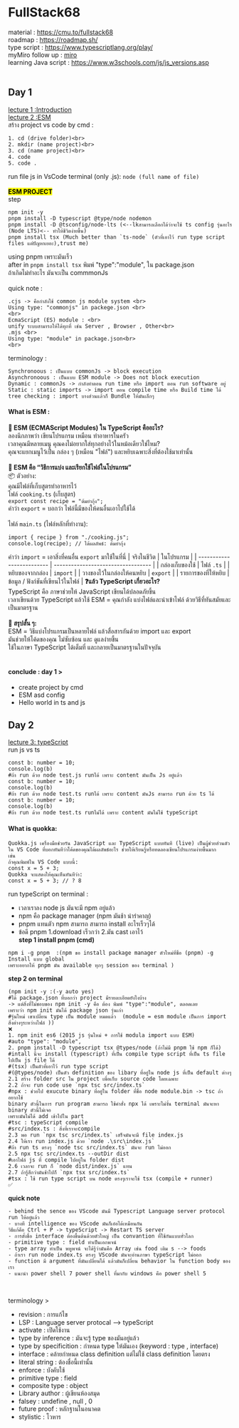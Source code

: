 # FullStack68
material : https://cmu.to/fullstack68<br>
roadmap : https://roadmap.sh/<br>
type script : https://www.typescriptlang.org/play/<br>
myMiro follow up : [miro](https://miro.com/welcomeonboard/NXF3bjFHUm4vbllQN0p3L2k4VU9kS3huckx6Y3BjQnVZbU5oWGNvSWZENmxzZ2MzSlV2bGRDRldoRncyZE0wbC9jOHhFbkFBZWwwOTNwSzdtVnN4UTlWY2tyYXJoK1VpWnhRNWlRM3ZmZm5TeE1XaXlrTkx2OXJBZndyTUJwWFJhWWluRVAxeXRuUUgwWDl3Mk1qRGVRPT0hdjE=?share_link_id=354997128269) <br> 
learning Java script : https://www.w3schools.com/js/js_versions.asp <br>
<br>
## Day 1<br>
[lecture 1 :Introduction](https://fullstack-68.github.io/lectures/src/T01_intro/T01.html#24) <br> 
[lecture 2 :ESM](https://fullstack-68.github.io/lectures/src/T02A_ts_esm/T02A.html#1) <br> 
สร้าง project vs code by cmd : <br> 
```
1. cd (drive folder)<br>
2. mkdir (name project)<br>
3. cd (name project)<br>
4. code
5. code .
```
run file js in VsCode terminal (only .js): `node (full name of file)`<br>
<br>
<mark> **ESM PROJECT** </mark><br>
step
```
npm init -y
pnpm install -D typescript @type/node nodemon
pnpm install -D @tsconfig/node-lts (<--lkสามารถเลือกได้ว่าจะใช้ ts config รุ่นอะไร (Node LTS)<-- ทำให้ชีวิตง่ายขึ้น)
pnpm install tsx (Much better than `ts-node` (ตัวที่เอาไว้ run type script files แต่ปัญหาเยอะ),trust me)
```
using pnpm เพราะมันเร็ว<br>
after in `pnpm install tsx` พิมพ์ "type":"module", ใน package.json<br>
ถ้าเกิดไม่ทำอะไร มันจะเป็น commmonJs<br>
<br>
quick note :<br>
```
.cjs -> คือกำลังใช้ common js module system <br>
Using type: "commonjs" in packege.json <br>
<br>
EcmaScript (ES) module : <br>
unify ระบบสามารถให้ใด้ทุกที่ เช่น Server , Browser , Other<br>
.mjs <br>
Using type: "module" in package.json<br>
<br>
```
terminology :<br>
```
Synchronoous : เป็นแบบ commonJs -> block execution
Asynchronoous : เป็นแบบ ESM module -> Does not block execution
Dynamic : commonJs -> กำลังทำตอน run time หรือ import ตอน run software อยู่
Static : static imports -> import ตอน compile time หรือ Build time ได้
tree checking : import บางส่วนแล้วก็ Bundle ให้มันเล็กๆ
```
#### What is ESM :
**🔧 ESM (ECMAScript Modules) ใน TypeScript คืออะไร?** <br>
ลองนึกภาพว่า เขียนโปรแกรม เหมือน ทำอาหารในครัว <br>
เวลาคุณมีหลายเมนู คุณคงไม่อยากใส่ทุกอย่างไว้ในหม้อเดียวใช่ไหม? <br>
คุณจะแยกเมนูไว้เป็น กล่อง ๆ (เหมือน "ไฟล์") และหยิบเฉพาะสิ่งที่ต้องใช้มาเท่านั้น <br>
<br>
**🧱 ESM คือ “วิธีการแบ่ง และเรียกใช้ไฟล์ในโปรแกรม”** <br>
📦 ตัวอย่าง: <br>
คุณมีไฟล์ที่เก็บสูตรทำอาหารไว้ <br>
ไฟล์ `cooking.ts` (เก็บสูตร) <br>
```export const recipe = "ต้มยำกุ้ง";``` 
<br>
คำว่า `export` = บอกว่า ไฟล์นี้มีของให้คนอื่นเอาไปใช้ได้ <br>
<br>
ไฟล์ `main.ts` (ไฟล์หลักที่ทำงาน):<br>
```
import { recipe } from "./cooking.js";
console.log(recipe); // ได้ผลลัพธ์: ต้มยำกุ้ง
``` 
คำว่า `import` = เอาสิ่งที่คนอื่น `export` มาใช้ในที่นี่
| จริงในชีวิต               | ในโปรแกรม                          |
| ------------------------- | ---------------------------------- |
| กล่องเก็บของใช้           | ไฟล์ `.ts`                         |
| หยิบของจากกล่อง           | `import`                           |
| วางของไว้ในกล่องให้คนหยิบ | `export`                           |
| รายการของที่ให้หยิบ       | ข้อมูล / ฟังก์ชันที่เขียนไว้ในไฟล์ |
**❓แล้ว TypeScript เกี่ยวอะไร?** <br>
TypeScript คือ ภาษาช่วยให้ JavaScript เขียนได้ปลอดภัยขึ้น <br>
เวลาเขียนด้วย TypeScript แล้วใช้ ESM = คุณกำลัง แบ่งไฟล์และนำเข้าไฟล์ ด้วยวิธีที่ทันสมัยและเป็นมาตรฐาน<br>
<br>
**📌 สรุปสั้น ๆ:** <br>
ESM = วิธีแบ่งโปรแกรมเป็นหลายไฟล์ แล้วสื่อสารกันด้วย import และ export<br>
มันช่วยให้โค้ดของคุณ ไม่ซับซ้อน และ ดูแลง่ายขึ้น<br>
ใช้ในภาษา TypeScript ได้เต็มที่ และกลายเป็นมาตรฐานในปัจจุบัน<br>
<br>
#### conclude : day 1 ><br>
  - create project by cmd
  - ESM asd config
  - Hello world in ts and js
## Day 2 <br>
[lecture 3: typeScript](https://fullstack-68.github.io/lectures/src/T02_js_ts/T02.html#1) <br>
run js vs ts
```
const b: number = 10;
console.log(b)
#ถ้า run ด้วย node test.js runได้ เพราะ content มันเป็น Js อยู๋แล้ว
const b: number = 10;
console.log(b)
#ถ้า run ด้วย node test.ts runได้ เพราะ content มันJs สามารถ run ด้วย ts ได้
const b: number = 10;
console.log(b)
#ถ้า run ด้วย node test.ts runไม่ได้ เพราะ content มันไม่ใช้ typeScript 
```
#### What is quokka:
```
Quokka.js เครื่องมือช่วยรัน JavaScript และ TypeScript แบบทันที (live) เป็นผู้ช่วยส่วนตัวใน VS Code ที่บอกทันทีว่าโค้ดของคุณได้ผลลัพธ์อะไร ช่วยให้เรียนรู้หรือทดลองเขียนโปรแกรมง่ายขึ้นมาก
เข่น
ถ้าคุณพิมพ์ใน VS Code แบบนี้:
const x = 5 + 3;
Quokka จะแสดงให้คุณเห็นทันทีว่า:
const x = 5 + 3; // ? 8
```
run typeScript on terminal : <br>
  - เวลาเราลง node js มันจะมี npm อยู่แล้ว <br>
  - npm คือ package manager (npm มันช้า น่ารำคาญ) <br>
  - pnpm แทนตัว npm สามารถ สามารถ install อะไรเร็วๆได้ <br>
  - ข้อดี pnpm 1.download เร็วกว่า 2.มัน cast เอาไว้ <br>
**step 1 install pnpm (cmd)** 
```
npm i -g pnpm  :(npm ขอ install package manager ตัวใหม่ที่ชื่อ (pnpm) -g Install แบบ global 
เพราะอยากให้ pnpm มัน available ทุกๆ session ของ terminal )
```

**step 2 on terminal**
```
(npm init -y :(-y auto yes)
#ได้ package.json ที่บอกว่า project มีรายละเอียดยังไงบ้าง 
-> แต่สิ่งที่ไม่ชอบของ npm init -y คือ ต้อง พิมพ์ "type":"module", ตลอดเลย
เพราะว่า npm init มันได้ package json รุ่นเก่า
#รุ่นใหม่ เขาเปลี่ยน type เป็น module หมดแล้ว  (module = esm module เป็นการ import สิ่งต่างๆระหว่างไฟล์ ))
❌
1. npm init es6 (2015 js รุ่นใหม่ + การใช้ modula import แบบ ESM)
#auto "type": "module",
2. pnpm install -D typescript tsx @types/node (ถ้าไม่มี pnpm ใช้ npm ก็ได้)
#intall นี้จะ install (typescript) ที่เป็น compile type script ที่เป็น ts file ไปเป็น js file ได้
#(tsx) เป็นตัวที่เอาไว้ run type script
#(@types/node) เป็นตัว definition ของ libary ที่อยู๋ใน node js ที่เป็น default ต่างๆ
2.1 สร้าง folder src ใน project เพื่อเก็บ source code โดยเฉพาะ
2.2 ถ้าจะ run code use `npx tsc src/index.ts`
#ืnpx : ช่วยไป exucute binary ที่อยู๋ใน folder ที่ชื่อ node module.bin -> tsc ถ้าอยากใช้
binary ตัวนี้ในการ run program สามารถ ใช้คำสั่ง npx ได้ เพราะไม่งั้น terminal มันจะหา binary ตัวนี้ไม่เจอ
เพราะมันไม่ได้ add เข้าไปใน part 
#tsc : typeScript compile
#src/index.ts : สิ่งที่เราจะcompile
2.3 พอ run `npx tsc src/index.ts` เสร็จมันจะมี file index.js
2.4 ให้เรา run index.js ด้วย `node .\src\index.js`
#ถ้า run ts ตรงๆ `node tsc src/index.ts` มันจะ run ไม่ออก
2.5 npx tsc src/index.ts --outDir dist
#เอาไฟล์ js ที่ compile ไปอยู่ใน folder dist
2.6 เวลาจะ run ก็ `node dist/index.js` แทน
2.7 ถ้ารู้สึกว่ามันช้าไปก็ `npx tsx src/index.ts`
#tsx : ใช้ run type script บน node ตรงๆเราจะใช้ tsx (compile + runner)
✅
```

**quick note**
```
- behind the sence ของ VScode มันมี Typescript Language server protocol run ให้อยู๋แล้ว
- บางที intelligence ของ VScode มันก็เอ๋อได้เหมือนกัน 
วิธีแก้คือ Ctrl + P -> typeScript -> Restart TS server
- การตั้งชื่อ interface ต้องขึ้นต้นด้วยตัวใหญ่ เป็น convantion ที่ใช้กันแบบทั่วโลก
- primitive type : field ทำเป็นเอกพจน์
- type array ทำเป็น พหูพจน์ จะได้รู้ว่ามันคือ Array เช่น food เติม s --> foods
- ถ้าเรา run node index.ts ตรงๆ VScode มันจะอ่านภาษา typeScript ไม่ออก
- function มี argument ที่มันเปลี่ยนได้ แล้วมันก็เปลี่ยน behavior ใน function body ของเรา
- แนะนำ power shell 7 power shell ที่มากับ windows คือ power shell 5
```

<br>

terminology >
- revision : การแก้ไข <br>
- LSP : Language server protocal --> typeScript <br>
- activate : เปิดใช้งาน <br>
- type by inference : มันจะรู้ type ของมันอยู่แล้ว <br>
- type by specificition : กำหนด type ให้มันเอง (keyword : type , interface) <br>
- interface : คล้ายกำหนด class definition แต่ไม่ใช้ class definition โดยตรง <br>
- literal string : ต้องชื่อนี้เท่านั้น <br>
- enforce : บังคับใช้ <br>
- primitive type : field  <br>
- composite type : object <br>
- Library author : ผู้เขียนห้องสมุด <br>
- falsey : undefine , null , 0 <br>
- future proof : หลักฐานในอนาคต <br>
- stylistic : โวหาร <br>
